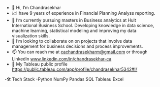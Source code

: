 - 👋 Hi, I’m Chandrasekhar
- 📈I have 9 years of experience in Financial Planning Analyss reporting.
- 🌱 I’m currently pursuing masters in Business analytics at Hult International Business School. Developing knowledge in data science, machine learning, statistical modeling and improving my data visualization skills.
- 💞️ I’m looking to collaborate on on projects that involve data management for business decisions and process improvements.
- 📫 You can reach me at cachandrasekharm@gmail.com or through LinkedIn www.linkedin.com/in/chandrasekhar-ca
- 📂 My Tableau public profile https://public.tableau.com/app/profile/chandrasekhar5342#!/


-🛠  Tech Stack
-Python  NumPy  Pandas SQL Tableau  Excel 
